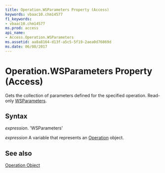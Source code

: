```yaml
---
title: Operation.WSParameters Property (Access)
keywords: vbaac10.chm14577
f1_keywords:
- vbaac10.chm14577
ms.prod: access
api_name:
- Access.Operation.WSParameters
ms.assetid: aa8a8164-d13f-a5c5-5f19-2aea0d76069d
ms.date: 06/08/2017
---
```



# Operation.WSParameters Property (Access)

Gets the collection of parameters defined for the specified operation. Read-only [WSParameters](Access.WSParameters.md).


## Syntax

 _expression_. 'WSParameters'

 _expression_ A variable that represents an [Operation](./Access.Operation.md) object.


## See also


[Operation Object](Access.Operation.md)

